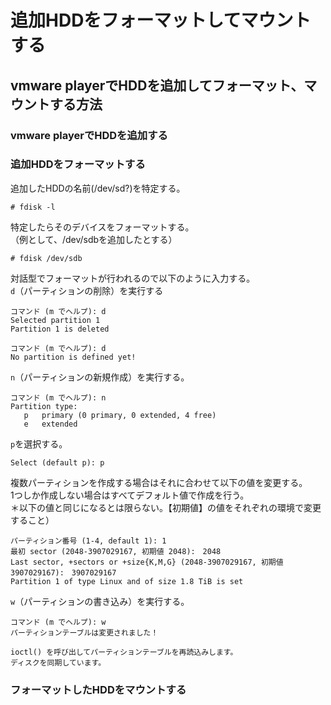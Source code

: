 # 追加HDDをフォーマットしてマウントする
## vmware playerでHDDを追加してフォーマット、マウントする方法
### vmware playerでHDDを追加する

### 追加HDDをフォーマットする
追加したHDDの名前(/dev/sd?)を特定する。
```
# fdisk -l
```
特定したらそのデバイスをフォーマットする。  
（例として、/dev/sdbを追加したとする）
```
# fdisk /dev/sdb
```
対話型でフォーマットが行われるので以下のように入力する。  
`d`（パーティションの削除）を実行する
```
コマンド (m でヘルプ): d  
Selected partition 1  
Partition 1 is deleted  
  
コマンド (m でヘルプ): d  
No partition is defined yet!  
```
`n`（パーティションの新規作成）を実行する。
```
コマンド (m でヘルプ): n  
Partition type:  
   p   primary (0 primary, 0 extended, 4 free)  
   e   extended  
```
`p`を選択する。
```
Select (default p): p
```
複数パーティションを作成する場合はそれに合わせて以下の値を変更する。  
1つしか作成しない場合はすべてデフォルト値で作成を行う。  
＊以下の値と同じになるとは限らない。【初期値】の値をそれぞれの環境で変更すること）
```
パーティション番号 (1-4, default 1): 1  
最初 sector (2048-3907029167, 初期値 2048):　2048  
Last sector, +sectors or +size{K,M,G} (2048-3907029167, 初期値 3907029167):　3907029167  
Partition 1 of type Linux and of size 1.8 TiB is set  
```
`w`（パーティションの書き込み）を実行する。
```
コマンド (m でヘルプ): w  
パーティションテーブルは変更されました！  
  
ioctl() を呼び出してパーティションテーブルを再読込みします。  
ディスクを同期しています。  
```
### フォーマットしたHDDをマウントする
 
